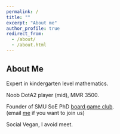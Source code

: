 ```yaml
---
permalink: /
title: ""
excerpt: "About me"
author_profile: true
redirect_from: 
  - /about/
  - /about.html
---
```


## About Me

Expert in kindergarten level mathematics.  

Noob DotA2 player (mid), MMR 3500.   

Founder of SMU SoE PhD [board game club](https://lqyjasonlee.github.io/boardgame/).  
(email [me](mailto:qyli.2019@phdecons.smu.edu.sg) if you want to join us)  

Social Vegan, I avoid meet.

